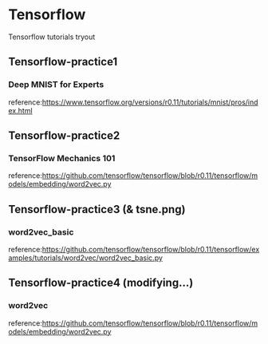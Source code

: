 # Tensorflow
Tensorflow tutorials tryout
## Tensorflow-practice1
### Deep MNIST for Experts
reference:https://www.tensorflow.org/versions/r0.11/tutorials/mnist/pros/index.html
## Tensorflow-practice2
### TensorFlow Mechanics 101
reference:https://github.com/tensorflow/tensorflow/blob/r0.11/tensorflow/models/embedding/word2vec.py
## Tensorflow-practice3 (& tsne.png)
### word2vec_basic
reference:https://github.com/tensorflow/tensorflow/blob/r0.11/tensorflow/examples/tutorials/word2vec/word2vec_basic.py
## Tensorflow-practice4 (modifying...)
### word2vec
reference:https://github.com/tensorflow/tensorflow/blob/r0.11/tensorflow/models/embedding/word2vec.py
